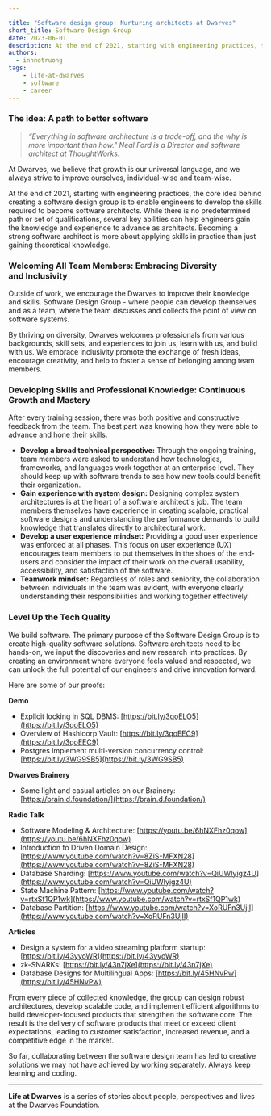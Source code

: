```yaml
---

title: "Software design group: Nurturing architects at Dwarves"
short_title: Software Design Group
date: 2023-06-01
description: At the end of 2021, starting with engineering practices, the core idea behind creating a software design group is to enable engineers to develop the skills required to become software architects.
authors:
  - innnotruong
tags:
    - life-at-dwarves
    - software
    - career
---
```


### The idea: A path to better software

>
> *“Everything in software architecture is a trade-off, and the why is more important than how." Neal Ford is a Director and software architect at ThoughtWorks.*

At Dwarves, we believe that growth is our universal language, and we always strive to improve ourselves, individual-wise and team-wise.

At the end of 2021, starting with engineering practices, the core idea behind creating a software design group is to enable engineers to develop the skills required to become software architects. While there is no predetermined path or set of qualifications, several key abilities can help engineers gain the knowledge and experience to advance as architects. Becoming a strong software architect is more about applying skills in practice than just gaining theoretical knowledge.

### Welcoming All Team Members: Embracing Diversity and Inclusivity

Outside of work, we encourage the Dwarves to improve their knowledge and skills. Software Design Group - where people can develop themselves and as a team, where the team discusses and collects the point of view on software systems.

By thriving on diversity, Dwarves welcomes professionals from various backgrounds, skill sets, and experiences to join us, learn with us, and build with us. We embrace inclusivity promote the exchange of fresh ideas, encourage creativity, and help to foster a sense of belonging among team members.

### Developing Skills and Professional Knowledge: Continuous Growth and Mastery

After every training session, there was both positive and constructive feedback from the team. The best part was knowing how they were able to advance and hone their skills.

* **Develop a broad technical perspective:** Through the ongoing training, team members were asked to understand how technologies, frameworks, and languages work together at an enterprise level. They should keep up with software trends to see how new tools could benefit their organization.
* **Gain experience with system design:** Designing complex system architectures is at the heart of a software architect's job. The team members themselves have experience in creating scalable, practical software designs and understanding the performance demands to build knowledge that translates directly to architectural work.
* **Develop a user experience mindset:** Providing a good user experience was enforced at all phases. This focus on user experience (UX) encourages team members to put themselves in the shoes of the end-users and consider the impact of their work on the overall usability, accessibility, and satisfaction of the software.
* **Teamwork mindset:** Regardless of roles and seniority, the collaboration between individuals in the team was evident, with everyone clearly understanding their responsibilities and working together effectively.

### Level Up the Tech Quality

We build software. The primary purpose of the Software Design Group is to create high-quality software solutions. Software architects need to be hands-on, we input the discoveries and new research into practices. By creating an environment where everyone feels valued and respected, we can unlock the full potential of our engineers and drive innovation forward.

Here are some of our proofs:

**Demo**

* Explicit locking in SQL DBMS: [https://bit.ly/3qoELO5](https://bit.ly/3qoELO5)
* Overview of Hashicorp Vault: [https://bit.ly/3qoEEC9](https://bit.ly/3qoEEC9)
* Postgres implement multi-version concurrency control: [https://bit.ly/3WG9SB5](https://bit.ly/3WG9SB5)

**Dwarves Brainery**

* Some light and casual articles on our Brainery: [https://brain.d.foundation/](https://brain.d.foundation/)

**Radio Talk**

* Software Modeling & Architecture: [https://youtu.be/6hNXFhz0qow](https://youtu.be/6hNXFhz0qow)
* Introduction to Driven Domain Design: [https://www.youtube.com/watch?v=8ZiS-MFXN28](https://www.youtube.com/watch?v=8ZiS-MFXN28)
* Database Sharding: [https://www.youtube.com/watch?v=QiUWIyigz4U](https://www.youtube.com/watch?v=QiUWIyigz4U)
* State Machine Pattern: [https://www.youtube.com/watch?v=rtxSf1QP1wk](https://www.youtube.com/watch?v=rtxSf1QP1wk)
* Database Partition: [https://www.youtube.com/watch?v=XoRUFn3UjII](https://www.youtube.com/watch?v=XoRUFn3UjII)

**Articles**

* Design a system for a video streaming platform startup: [https://bit.ly/43yyoWR](https://bit.ly/43yyoWR)
* zk-SNARKs: [https://bit.ly/43n7jXe](https://bit.ly/43n7jXe)
* Database Designs for Multilingual Apps: [https://bit.ly/45HNvPw](https://bit.ly/45HNvPw)

From every piece of collected knowledge, the group can design robust architectures, develop scalable code, and implement efficient algorithms to build developer-focused products that strengthen the software core. The result is the delivery of software products that meet or exceed client expectations, leading to customer satisfaction, increased revenue, and a competitive edge in the market.

So far, collaborating between the software design team has led to creative solutions we may not have achieved by working separately. Always keep learning and coding.

---
**Life at Dwarves** is a series of stories about people, perspectives and lives at the Dwarves Foundation.
